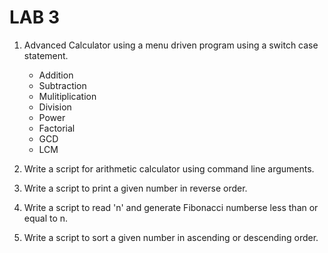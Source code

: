 # LAB 3

1) Advanced Calculator using a menu driven program using a switch case statement.
    - Addition
    - Subtraction
    - Mulitiplication
    - Division
    - Power
    - Factorial
    - GCD
    - LCM

2) Write a script for  arithmetic calculator using command line arguments.

3) Write a script to print a given number in reverse order.

4) Write a script to read 'n' and generate Fibonacci numberse less than or equal to n.

5) Write a script to sort a given number in ascending or descending order.